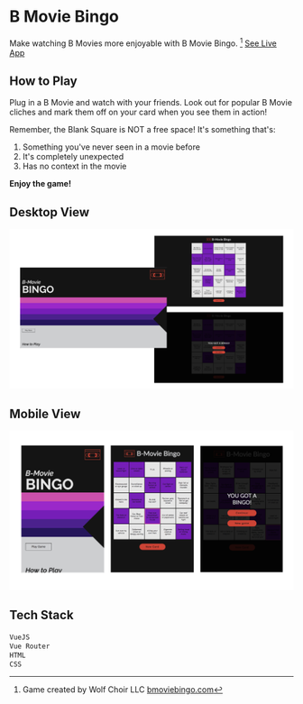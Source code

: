 # B Movie Bingo
Make watching B Movies more enjoyable with B Movie Bingo. [^1] [See Live App](https://modest-euler-8d4601.netlify.com/)

## How to Play
Plug in a B Movie and watch with your friends. Look out for popular B Movie cliches and mark them off on your card when you see them in action!

Remember, the Blank Square is NOT a free space! It's something that's:
  1. Something you've never seen in a movie before
  2. It's completely unexpected
  3. Has no context in the movie

[^1]: Game created by Wolf Choir LLC [bmoviebingo.com](http://bmoviebingo.com/)

**Enjoy the game!**

## Desktop View
  ![Desktop](./src/assets/readme/desktop.png)

## Mobile View
  ![Mobile](./src/assets/readme/mobile.png)

## Tech Stack
    VueJS
    Vue Router
    HTML
    CSS
